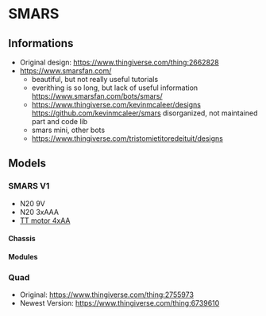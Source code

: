 # SMARS

## Informations

- Original design: <https://www.thingiverse.com/thing:2662828>
- <https://www.smarsfan.com/>
  - beautiful, but not really useful tutorials
  - everithing is so long, but lack of useful information
  <https://www.smarsfan.com/bots/smars/>
  - <https://www.thingiverse.com/kevinmcaleer/designs>
  <https://github.com/kevinmcaleer/smars> disorganized, not maintained part and code lib
  - smars mini, other bots
  - <https://www.thingiverse.com/tristomietitoredeituit/designs>

## Models

### SMARS V1

- N20 9V
- N20 3xAAA
- [TT motor 4xAA](https://www.thingiverse.com/thing:2755973)

#### Chassis

#### Modules

### Quad

- Original: https://www.thingiverse.com/thing:2755973
- Newest Version: https://www.thingiverse.com/thing:6739610
